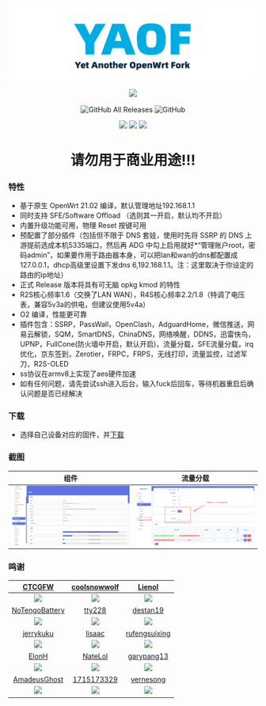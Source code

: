 <p align="center">
<img width="768" src="https://raw.githubusercontent.com/QiuSimons/Others/master/YAOF.png" >
</p>
<p align="center">
<img src="https://forthebadge.com/images/badges/built-with-love.svg">
<p>
<p align="center">
<img alt="GitHub All Releases" src="https://img.shields.io/github/downloads/QiuSimons/R2S-R4S-X86-OpenWrt/total?style=for-the-badge">
<img alt="GitHub" src="https://img.shields.io/github/license/QiuSimons/R2S-R4S-X86-OpenWrt?style=for-the-badge">
<p>
<p align="center">
<img src="https://github.com/QiuSimons/R2S-R4S-X86-OpenWrt/workflows/R2S-OpenWrt/badge.svg">
<img src="https://github.com/QiuSimons/R2S-R4S-X86-OpenWrt/workflows/R4S-OpenWrt/badge.svg">
<img src="https://github.com/QiuSimons/R2S-R4S-X86-OpenWrt/workflows/X86-OpenWrt/badge.svg">
<p>


<h1 align="center">请勿用于商业用途!!!</h1>



### 特性

- 基于原生 OpenWrt 21.02 编译，默认管理地址192.168.1.1
- 同时支持 SFE/Software Offload （选则其一开启，默认均不开启）
- 内置升级功能可用，物理 Reset 按键可用
- 预配置了部分插件（包括但不限于 DNS 套娃，使用时先将 SSRP 的 DNS 上游提前选成本机5335端口，然后再 ADG 中勾上启用就好*“管理账户root，密码admin”，如果要作用于路由器本身，可以把lan和wan的dns都配置成127.0.0.1，dhcp高级里设置下发dns 6,192.168.1.1。注：这里取决于你设定的路由的ip地址）
- 正式 Release 版本将具有可无脑 opkg kmod 的特性
- R2S核心频率1.6（交换了LAN WAN），R4S核心频率2.2/1.8（特调了电压表，兼容5v3a的供电，但建议使用5v4a）
- O2 编译，性能更可靠
- 插件包含：SSRP，PassWall，OpenClash，AdguardHome，微信推送，网易云解锁，SQM，SmartDNS，ChinaDNS，网络唤醒，DDNS，迅雷快鸟，UPNP，FullCone(防火墙中开启，默认开启)，流量分载，SFE流量分载，irq优化，京东签到，Zerotier，FRPC，FRPS，无线打印，流量监控，过滤军刀，R2S-OLED
- ss协议在armv8上实现了aes硬件加速
- 如有任何问题，请先尝试ssh进入后台，输入fuck后回车，等待机器重启后确认问题是否已经解决

### 下载

- 选择自己设备对应的固件，并[下载](https://github.com/QiuSimons/R2S-R4S-OpenWrt/releases)

### 截图

|                      组件                       |                      流量分载                       |
| :----------------------------------------------------------: | :----------------------------------------------------------: |
| ![主页.png](https://raw.githubusercontent.com/QiuSimons/R4S-OpenWrt/master/PIC/app.png) | ![offload.png](https://raw.githubusercontent.com/QiuSimons/R4S-OpenWrt/master/PIC/offload.png) |

### 鸣谢

|          [CTCGFW](https://github.com/immortalwrt)           |           [coolsnowwolf](https://github.com/coolsnowwolf)            |              [Lienol](https://github.com/Lienol)               |
| :----------------------------------------------------------: | :----------------------------------------------------------: | :----------------------------------------------------------: |
| <img width="60" src="https://avatars.githubusercontent.com/u/53193414"/> | <img width="60" src="https://avatars.githubusercontent.com/u/31687149" /> | <img width="60" src="https://avatars.githubusercontent.com/u/23146169" /> |
|              [NoTengoBattery](https://github.com/NoTengoBattery)               |              [tty228](https://github.com/tty228)               |              [destan19](https://github.com/destan19)               |
| <img width="60" src="https://avatars.githubusercontent.com/u/11285513" /> | <img width="60" src="https://avatars.githubusercontent.com/u/33397881" /> | <img width="60" src="https://avatars.githubusercontent.com/u/3950091" /> |
|              [jerrykuku](https://github.com/jerrykuku)               |              [lisaac](https://github.com/lisaac)               |              [rufengsuixing](https://github.com/rufengsuixing)               |
| <img width="60" src="https://avatars.githubusercontent.com/u/9485680" /> | <img width="60" src="https://avatars.githubusercontent.com/u/3320969" /> | <img width="60" src="https://avatars.githubusercontent.com/u/22387141" /> |
|              [ElonH](https://github.com/ElonH)               |              [NateLol](https://github.com/NateLol)               |              [garypang13](https://github.com/garypang13)               |
| <img width="60" src="https://avatars.githubusercontent.com/u/32666230" /> | <img width="60" src="https://avatars.githubusercontent.com/u/5166306" /> | <img width="60" src="https://avatars.githubusercontent.com/u/48883331" /> |
|              [AmadeusGhost](https://github.com/AmadeusGhost)               |              [1715173329](https://github.com/1715173329)               |              [vernesong](https://github.com/vernesong)               |
| <img width="60" src="https://avatars.githubusercontent.com/u/42570690" /> | <img width="60" src="https://avatars.githubusercontent.com/u/22235437" /> | <img width="60" src="https://avatars.githubusercontent.com/u/42875168" /> |


